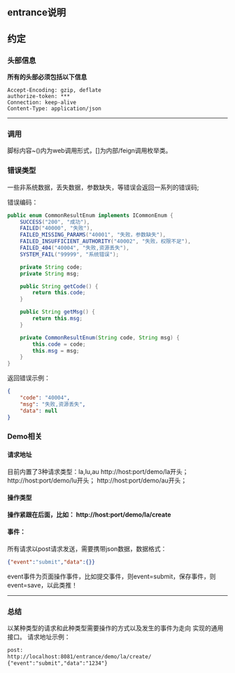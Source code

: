 ## entrance说明
## 约定

### 头部信息

**所有的头部必须包括以下信息**

```properties
Accept-Encoding: gzip, deflate
authorize-token: ***
Connection: keep-alive
Content-Type: application/json
```

****

### 调用

脚标内容~()内为web调用形式，[]为内部/feign调用枚举类。



### 错误类型

一些非系统数据，丢失数据，参数缺失，等错误会返回一系列的错误码;

错误编码：

```java
public enum CommonResultEnum implements ICommonEnum {
    SUCCESS("200", "成功"),
    FAILED("40000", "失败"),
    FAILED_MISSING_PARAMS("40001", "失败，参数缺失"),
    FAILED_INSUFFICIENT_AUTHORITY("40002", "失败，权限不足"),
    FAILED_404("40004", "失败,资源丢失"),
    SYSTEM_FAIL("99999", "系统错误");

    private String code;
    private String msg;

    public String getCode() {
        return this.code;
    }

    public String getMsg() {
        return this.msg;
    }

    private CommonResultEnum(String code, String msg) {
        this.code = code;
        this.msg = msg;
    }
}
```

返回错误示例：

```json
{
    "code": "40004",
    "msg": "失败,资源丢失",
    "data": null
}
```

### Demo相关

#### 请求地址


目前内置了3种请求类型：la,lu,au 
http://host:port/demo/la开头；
http://host:port/demo/lu开头；
http://host:port/demo/au开头；

#### 操作类型

**操作紧跟在后面，比如：   http://host:port/demo/la/create**

#### 事件：

所有请求以post请求发送，需要携带json数据，数据格式：

```json
{"event":"submit","data":{}}
```

event事件为页面操作事件，比如提交事件，则event=submit，保存事件，则event=save，以此类推！

---

### 总结
以某种类型的请求和此种类型需要操作的方式以及发生的事件为走向 实现的通用接口。
请求地址示例： 
```html
post:  
http://localhost:8081/entrance/demo/la/create/     
{"event":"submit","data":"1234"}
```